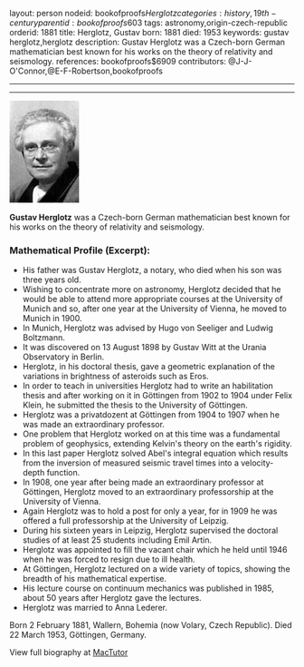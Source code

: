 layout: person
nodeid: bookofproofs$Herglotz
categories: history,19th-century
parentid: bookofproofs$603
tags: astronomy,origin-czech-republic
orderid: 1881
title: Herglotz, Gustav
born: 1881
died: 1953
keywords: gustav herglotz,herglotz
description: Gustav Herglotz was a Czech-born German mathematician best known for his works on the theory of relativity and seismology.
references: bookofproofs$6909
contributors: @J-J-O'Connor,@E-F-Robertson,bookofproofs

---



---

![Herglotz.jpg](https://github.com/bookofproofs/bookofproofs.github.io/blob/main/_sources/_assets/images/portraits/Herglotz.jpg?raw=true)

**Gustav Herglotz** was a Czech-born German mathematician  best known for his works on the theory of relativity and seismology.

### Mathematical Profile (Excerpt):
* His father was Gustav Herglotz, a notary, who died when his son was three years old.
* Wishing to concentrate more on astronomy, Herglotz decided that he would be able to attend more appropriate courses at the University of Munich and so, after one year at the University of Vienna, he moved to Munich in 1900.
* In Munich, Herglotz was advised by Hugo von Seeliger and Ludwig Boltzmann.
* It was discovered on 13 August 1898 by Gustav Witt at the Urania Observatory in Berlin.
* Herglotz, in his doctoral thesis, gave a geometric explanation of the variations in brightness of asteroids such as Eros.
* In order to teach in universities Herglotz had to write an habilitation thesis and after working on it in Göttingen from 1902 to 1904 under Felix Klein, he submitted the thesis to the University of Göttingen.
* Herglotz was a privatdozent at Göttingen from 1904 to 1907 when he was made an extraordinary professor.
* One problem that Herglotz worked on at this time was a fundamental problem of geophysics, extending Kelvin's theory on the earth's rigidity.
* In this last paper Herglotz solved Abel's integral equation which results from the inversion of measured seismic travel times into a velocity-depth function.
* In 1908, one year after being made an extraordinary professor at Göttingen, Herglotz moved to an extraordinary professorship at the University of Vienna.
* Again Herglotz was to hold a post for only a year, for in 1909 he was offered a full professorship at the University of Leipzig.
* During his sixteen years in Leipzig, Herglotz supervised the doctoral studies of at least 25 students including Emil Artin.
* Herglotz was appointed to fill the vacant chair which he held until 1946 when he was forced to resign due to ill health.
* At Göttingen, Herglotz lectured on a wide variety of topics, showing the breadth of his mathematical expertise.
* His lecture course on continuum mechanics was published in 1985, about 50 years after Herglotz gave the lectures.
* Herglotz was married to Anna Lederer.

Born 2 February 1881, Wallern, Bohemia (now Volary, Czech Republic). Died 22 March 1953, Göttingen, Germany.

View full biography at [MacTutor](https://mathshistory.st-andrews.ac.uk/Biographies/Herglotz/)
